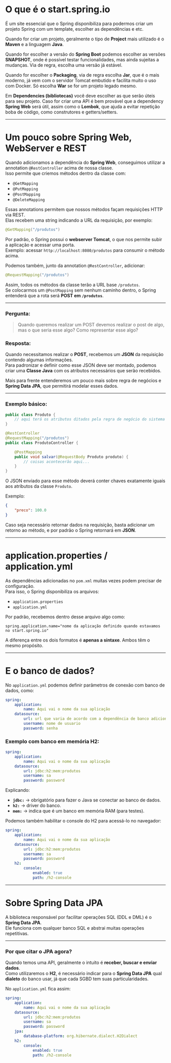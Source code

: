 # O que é o start.spring.io

É um site essencial que o Spring disponibiliza para podermos criar um projeto Spring com um template, escolher as dependências e etc.

Quando for criar um projeto, geralmente o tipo de **Project** mais utilizado é o **Maven** e a linguagem **Java**.

Quando for escolher a versão do **Spring Boot** podemos escolher as versões **SNAPSHOT**, onde é possível testar funcionalidades, mas ainda sujeitas a mudanças. Via de regra, escolha uma versão já estável.

Quando for escolher o **Packaging**, via de regra escolha **Jar**, que é o mais moderno, já vem com o servidor Tomcat embutido e facilita muito o uso com Docker. Só escolha **War** se for um projeto legado mesmo.

Em **Dependencies (bibliotecas)** você deve escolher as que serão úteis para seu projeto. Caso for criar uma API é bem provável que a dependency **Spring Web** será útil, assim como o **Lombok**, que ajuda a evitar repetição boba de código, como construtores e getters/setters.  

---

# Um pouco sobre Spring Web, WebServer e REST

Quando adicionamos a dependência do **Spring Web**, conseguimos utilizar a annotation `@RestController` acima de nossa classe.  
Isso permite que criemos métodos dentro da classe com:

- `@GetMapping`
- `@PutMapping`
- `@PostMapping`
- `@DeleteMapping`

Essas annotations permitem que nossos métodos façam requisições HTTP via REST.  
Elas recebem uma string indicando a URL da requisição, por exemplo:

```java
@GetMapping("/produtos")
```

Por padrão, o Spring possui o **webserver Tomcat**, o que nos permite subir a aplicação e acessar uma porta.  
Exemplo: acessar `http://localhost:8080/produtos` para consumir o método acima.

Podemos também, junto da annotation `@RestController`, adicionar:

```java
@RequestMapping("/produtos")
```

Assim, todos os métodos da classe terão a URL base `/produtos`.  
Se colocarmos um `@PostMapping` sem nenhum caminho dentro, o Spring entenderá que a rota será **POST em `/produtos`**.

---

### Pergunta:
> Quando queremos realizar um POST devemos realizar o post de algo, mas o que seria esse algo? Como representar esse algo?

### Resposta:
Quando necessitamos realizar o **POST**, recebemos um **JSON** da requisição contendo algumas informações.  
Para padronizar e definir como esse JSON deve ser montado, podemos criar uma **Classe Java** com os atributos necessários que serão recebidos.

Mais para frente entenderemos um pouco mais sobre regra de negócios e **Spring Data JPA**, que permitirá modelar esses dados.

---

### Exemplo básico:

```java
public class Produto {
    // aqui terá os atributos ditados pela regra de negócio do sistema
}
```

```java
@RestController
@RequestMapping("/produtos")
public class ProdutoController {

    @PostMapping
    public void salvar(@RequestBody Produto produto) {
        // coisas acontecerão aqui...
    }
}
```

O JSON enviado para esse método deverá conter chaves exatamente iguais aos atributos da classe `Produto`.  

Exemplo:

```json
{
    "preco": 100.0
}
```

Caso seja necessário retornar dados na requisição, basta adicionar um retorno ao método, e por padrão o Spring retornará em **JSON**.

---

# application.properties / application.yml

As dependências adicionadas no `pom.xml` muitas vezes podem precisar de configuração.  
Para isso, o Spring disponibiliza os arquivos:

- `application.properties`
- `application.yml`

Por padrão, recebemos dentro desse arquivo algo como:

```properties
spring.application.name="nome da aplicação definido quando estavamos no start.spring.io"
```

A diferença entre os dois formatos é **apenas a sintaxe**. Ambos têm o mesmo propósito.

---

# E o banco de dados?

No `application.yml` podemos definir parâmetros de conexão com banco de dados, como:

```yaml
spring:
    application:
        name: Aqui vai o nome da sua aplicação
    datasource:
        url: url que varia de acordo com a dependência de banco adicionada
        username: nome de usuario
        password: senha
```

### Exemplo com banco em memória **H2**:

```yaml
spring:
    application:
        name: Aqui vai o nome da sua aplicação
    datasource:
        url: jdbc:h2:mem:produtos
        username: sa
        password: password
```

Explicando:
- **`jdbc:`** → obrigatório para fazer o Java se conectar ao banco de dados.  
- **`h2:`** → driver do banco.  
- **`mem:`** → indica que é um banco em memória RAM (para testes).  

Podemos também habilitar o console do H2 para acessá-lo no navegador:

```yaml
spring:
    application:
        name: Aqui vai o nome da sua aplicação
    datasource:
        url: jdbc:h2:mem:produtos
        username: sa
        password: password
    h2:
        console:
            enabled: true
            path: /h2-console
```

---

# Sobre Spring Data JPA

A biblioteca responsável por facilitar operações SQL (DDL e DML) é o **Spring Data JPA**.  
Ele funciona com qualquer banco SQL e abstrai muitas operações repetitivas.

---

### Por que citar o JPA agora?

Quando temos uma API, geralmente o intuito é **receber, buscar e enviar dados**.  
Como utilizaremos o **H2**, é necessário indicar para o **Spring Data JPA** qual **dialeto** do banco usar, já que cada SGBD tem suas particularidades.

No `application.yml` fica assim:

```yaml
spring:
    application:
        name: Aqui vai o nome da sua aplicação
    datasource:
        url: jdbc:h2:mem:produtos
        username: sa
        password: password
    jpa:
        database-platform: org.hibernate.dialect.H2Dialect
    h2:
        console:
            enabled: true
            path: /h2-console
```
